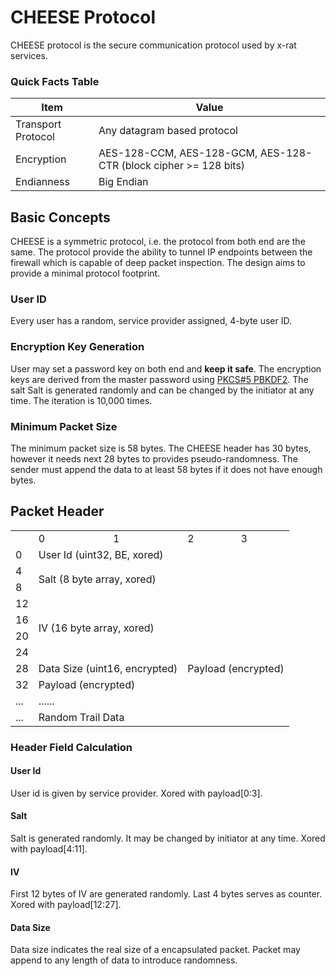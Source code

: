 # CHEESE Protocol

CHEESE protocol is the secure communication protocol used by x-rat services.



### Quick Facts Table

| Item               | Value                                                        |
| ------------------ | ------------------------------------------------------------ |
| Transport Protocol | Any datagram based protocol                                  |
| Encryption         | AES-128-CCM, AES-128-GCM, AES-128-CTR (block cipher >= 128 bits) |
| Endianness         | Big Endian                                                   |



## Basic Concepts

CHEESE is a symmetric protocol, i.e. the protocol from both end are the same. The protocol provide the ability to tunnel IP endpoints between the firewall which is capable of deep packet inspection. The design aims to provide a minimal protocol footprint.

### User ID

Every user has a random, service provider assigned, 4-byte user ID.

### Encryption Key Generation

User may set a password key on both end and **keep it safe**. The encryption keys are derived from the master password using [PKCS#5 PBKDF2](https://tools.ietf.org/html/rfc2898#page-9). The salt Salt is generated randomly and can be changed by the initiator at any time. The iteration is 10,000 times.

### Minimum Packet Size

The minimum packet size is 58 bytes. The CHEESE header has 30 bytes, however it needs next 28 bytes to provides pseudo-randomness. The sender must append the data to at least 58 bytes if it does not have enough bytes.

## Packet Header

<table style="table-layout: fixed">
    <th>
        <td>0</td>
        <td>1</td>
        <td>2</td>
        <td>3</td>
    </th>
    <tr>
  	    <td>0</td>
        <td colspan="4">User Id (uint32, BE, xored)</td>
    </tr>
    <tr>
  	    <td>4</td>
        <td colspan="4" rowspan="2">Salt (8 byte array, xored)</td>
    </tr>
    <tr>
  	    <td>8</td>
    </tr>
    <tr>
  	    <td>12</td>
        <td colspan="4" rowspan="4">IV (16 byte array, xored)</td>
    </tr>
    <tr>
  	    <td>16</td>
    </tr>
    <tr>
  	    <td>20</td>
    </tr>
    <tr>
  	    <td>24</td>
    </tr>
    <tr>
        <td>28</td>
        <td colspan="2">Data Size (uint16, encrypted)</td>
        <td colspan="2">Payload (encrypted)</td>
    </tr>
    <tr>
        <td>32</td>
        <td colspan="4">Payload (encrypted)</td>
    </tr>
    <tr>
        <td>...</td>
        <td colspan="4">......</td>
    </tr>
    <tr>
        <td>...</td>
        <td colspan="4">Random Trail Data</td>
    </tr>
</table>

### Header Field Calculation

#### User Id

User id is given by service provider. Xored with payload[0:3].

#### Salt

Salt is generated randomly. It may be changed by initiator at any time. Xored with payload[4:11].

#### IV

First 12 bytes of IV are generated randomly. Last 4 bytes serves as counter. Xored with payload[12:27].

#### Data Size

Data size indicates the real size of a encapsulated packet. Packet may append to any length of data to introduce randomness.
